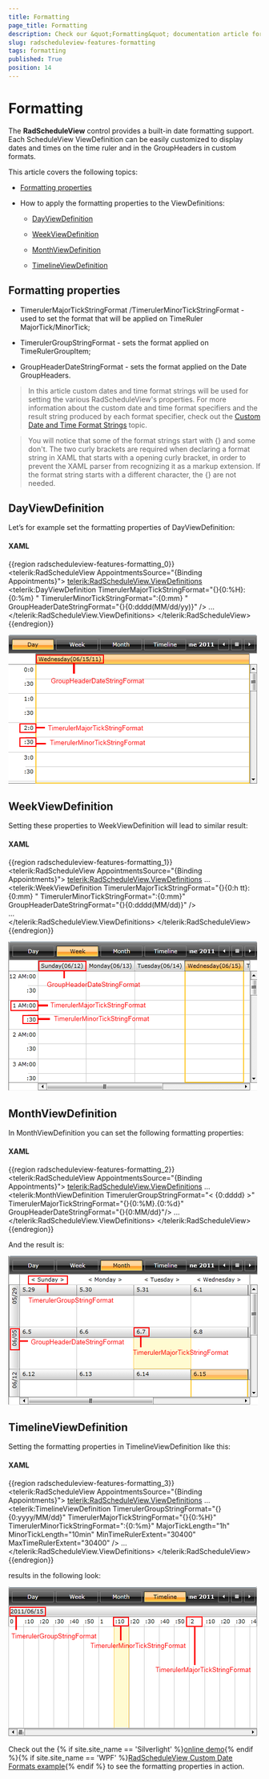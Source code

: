 ```yaml
---
title: Formatting
page_title: Formatting
description: Check our &quot;Formatting&quot; documentation article for the RadScheduleView WPF control.
slug: radscheduleview-features-formatting
tags: formatting
published: True
position: 14
---
```


# Formatting

The __RadScheduleView__ control provides a built-in date formatting support. Each ScheduleView ViewDefinition can be easily customized to display dates and times on the time ruler and in the GroupHeaders in custom formats.      

This article covers the following topics:

* [Formatting properties](#formatting-properties)

* How to apply the formatting properties to the ViewDefinitions:          

	* [DayViewDefinition](#dayviewdefinition)

	* [WeekViewDefinition](#weekviewdefinition)

	* [MonthViewDefinition](#monthviewdefinition)

	* [TimelineViewDefinition](#timelineviewdefinition)

## Formatting properties

- TimerulerMajorTickStringFormat /TimerulerMinorTickStringFormat - used to set the format that will be applied on TimeRuler MajorTick/MinorTick;        

- TimerulerGroupStringFormat - sets the format applied on TimeRulerGroupItem;        

- GroupHeaderDateStringFormat - sets the format applied on the Date GroupHeaders.       

>In this article custom dates and time format strings will be used for setting the various RadScheduleView's properties. For more information about the custom date and time format specifiers and the result string produced by each format specifier, check out the [Custom Date and Time Format Strings](http://msdn.microsoft.com/en-us/library/8kb3ddd4.aspx) topic.          

<!-- -->

>You will notice that some of the format strings start with {} and some don't. The two curly brackets are required when declaring a format string in XAML that starts with a opening curly bracket, in order to prevent the XAML parser from recognizing it as a markup extension. If the format string starts with a different character, the {} are not needed.

## DayViewDefinition

Let’s for example set the formatting properties of DayViewDefinition:

#### __XAML__

{{region radscheduleview-features-formatting_0}}
	<telerik:RadScheduleView  AppointmentsSource="{Binding Appointments}">
	    <telerik:RadScheduleView.ViewDefinitions>
	        <telerik:DayViewDefinition
	            TimerulerMajorTickStringFormat="{}{0:%H}:{0:%m} "
	            TimerulerMinorTickStringFormat=":{0:mm} "
	            GroupHeaderDateStringFormat="{}{0:dddd(MM/dd/yy)}" />
	        ...  
	    </telerik:RadScheduleView.ViewDefinitions>
	</telerik:RadScheduleView>
{{endregion}}

![DayViewDefinition Formatting Properties](images/radscheduleview_features_formatstringsdayview.png)

## WeekViewDefinition

Setting these properties to WeekViewDefinition will lead to similar result:        

#### __XAML__

{{region radscheduleview-features-formatting_1}}
	<telerik:RadScheduleView  AppointmentsSource="{Binding Appointments}">
	    <telerik:RadScheduleView.ViewDefinitions>
	        ...
	        <telerik:WeekViewDefinition
	            TimerulerMajorTickStringFormat="{}{0:h tt}:{0:mm} "
	            TimerulerMinorTickStringFormat=":{0:mm}"
	            GroupHeaderDateStringFormat="{}{0:dddd(MM/dd)}"  />              
	        ...  
	    </telerik:RadScheduleView.ViewDefinitions>
	 </telerik:RadScheduleView>
{{endregion}}

![WeekViewDefinition Formatting Properties](images/radscheduleview_features_formatstringsweekview.png)

## MonthViewDefinition

In MonthViewDefinition you can set the following formatting properties:

#### __XAML__

{{region radscheduleview-features-formatting_2}}
	<telerik:RadScheduleView  AppointmentsSource="{Binding Appointments}">
	    <telerik:RadScheduleView.ViewDefinitions>
	        ...                     
	        <telerik:MonthViewDefinition
	            TimerulerGroupStringFormat="&lt; {0:dddd} &gt;"
	            TimerulerMajorTickStringFormat="{}{0:%M}.{0:%d}"             
	            GroupHeaderDateStringFormat="{}{0:MM/dd}"/>
	        ...
	    </telerik:RadScheduleView.ViewDefinitions>
	</telerik:RadScheduleView>
{{endregion}}

And the result is:

![MonthViewDefinition Formatting Properties](images/radscheduleview_features_formatstringsmonthview.png)

## TimelineViewDefinition

Setting the formatting properties in TimelineViewDefinition like this:

#### __XAML__

{{region radscheduleview-features-formatting_3}}
	<telerik:RadScheduleView  AppointmentsSource="{Binding Appointments}">
	    <telerik:RadScheduleView.ViewDefinitions>
	        ...       
	        <telerik:TimelineViewDefinition
	            TimerulerGroupStringFormat="{}{0:yyyy/MM/dd}"
	            TimerulerMajorTickStringFormat="{}{0:%H}"
	            TimerulerMinorTickStringFormat=":{0:%m}"
	            MajorTickLength="1h"
	            MinorTickLength="10min"
	            MinTimeRulerExtent="30400"
	            MaxTimeRulerExtent="30400" />
	         ...
	        </telerik:RadScheduleView.ViewDefinitions>
	</telerik:RadScheduleView>
{{endregion}}

results in the following look:

![TimelineView Formatting Properties](images/radscheduleview_features_formatstringstimelineview.png)

Check out the {% if site.site_name == 'Silverlight' %}[online demo](https://demos.telerik.com/silverlight/?ScheduleView/CustomDateFormats){% endif %}{% if site.site_name == 'WPF' %}[RadScheduleView Custom Date Formats example](https://demos.telerik.com/wpf/){% endif %} to see the formatting properties in action.        
